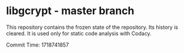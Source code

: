 # libgcrypt - master branch

This repository contains the frozen state of the repository.
Its history is cleared. It is used only for static code
analysis with Codacy.

Commit Time: 1718741857